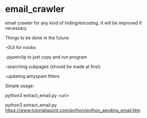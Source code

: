 # email_crawler
email crawler for any kind of hiding/encoding. It will be improved if necessary

Things to be done in the future:

-GUI for noobs

-pyperclip to just copy and run program

-searching subpages (should be made at first)

-updating antyspam filters


Simple usage:

python3 extract_email.py \<url\>

python3 extract_email.py https://www.tutorialspoint.com/python/python_sending_email.htm

